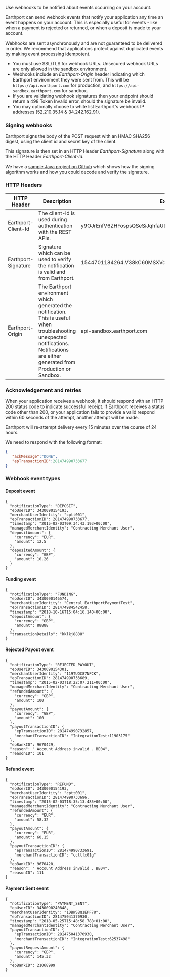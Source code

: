 Use webhooks to be notified about events occurring on your account.

Earthport can send webhook events that notify your application any time an event happens on your account. This is especially useful for events - like when a payment is rejected or returned, or when a deposit is made to your account.

Webhooks are sent asynchronously and are not guaranteed to be delivered in order. We recommend that applications protect against duplicated events by making event processing idempotent.

* You must use SSL/TLS for webhook URLs. Unsecured webhook URLs are only allowed in the sandbox environment.
* Webhooks include an *Earthport-Origin* header indicating which Earthport environment they were sent from. This will be `https://api.earthport.com` for production, and `https://api-sandbox.earthport.com` for sandbox.
* If you are validating webhook signatures then your endpoint should return a 498 Token Invalid error, should the signature be invalid.
* You may optionally choose to  white list Earthport's webhook IP addresses (52.210.35.14 & 34.242.162.91).


### Signing webhooks

Earthport signs the body of the POST request with an HMAC SHA256 digest, using the client id and secret key of the client.

This signature is then set in an HTTP Header *Earthport-Signature* along with the HTTP Header *Earthport-Client-Id*.

We have a [sample Java project on Github](https://github.com/Earthport/Webhook-Signature-Decoder) which shows how the signing algorithm works and how you could decode and verify the signature.

### HTTP Headers

| HTTP Header   | Description                                             | Example |
| -------------------- |---------------------------------------------------| ------ |
| Earthport-Client-Id          | The client-id is used during authentication with the REST APIs. | y9OJrEnfV6ZHFospsQSeSiJqhfaUD6lH |
| Earthport-Signature      | Signature which can be used to verify the notification is valid and from Earthport. | 1544701184264.V38kC60MSXVqZtcNLMr0upPvv0gBPEKlIVfLB0wB1kI= |
| Earthport-Origin      | The Earthport environment which generated the notification. This is useful when troubleshooting unexpected notifications. Notifications are either generated from Production or Sandbox. |  api-sandbox.earthport.com |

### Acknowledgement and retries

When your application receives a webhook, it should respond with an HTTP 200 status code to indicate successful receipt. If Earthport receives a status code other than 200, or your application fails to provide a valid respond within 60 seconds of the attempt, another attempt will be made.

Earthport will re-attempt delivery every 15 minutes over the course of 24 hours.

We need to respond with the following format:

```json
{
   "ackMessage":"DONE",
   "epTransactionID":281474990733677
}
``` 

### Webhook event types

#### Deposit event

```
{
  "notificationType": "DEPOSIT",
  "epUserID": 3430090154193,
  "merchantUserIdentity": "cptt001",
  "epTransactionID": 281474990733677,
  "timestamp": "2015-02-03T09:34:43.193+00:00",
  "managedMerchantIdentity": "Contracting Merchant User",
  "depositAmount": {
    "currency": "EUR",
    "amount": 12.5
  },
  "depositedAmount": {
    "currency": "GBP",
    "amount": 10.26
  }
}
```

#### Funding event

```
{
  "notificationType": "FUNDING",
  "epUserID": 3430090146574,
  "merchantUserIdentity": "Central_EarthportPaymentTest",
  "epTransactionID": 281474984542458,
  "timestamp": "2018-10-16T15:04:16.140+00:00",
  "depositAmount": {
    "currency": "GBP",
    "amount": 88888
  },
  "transactionDetails": "kklkj8888"
}
```


#### Rejected Payout event

```
{
  "notificationType": "REJECTED_PAYOUT",
  "epUserID": 3430090154301,
  "merchantUserIdentity": "119TUOC87NPCK",
  "epTransactionID": 281474990733689,
  "timestamp": "2015-02-03T18:22:07.211+00:00",
  "managedMerchantIdentity": "Contracting Merchant User",
  "refundedAmount": {
    "currency": "GBP",
    "amount": 100
  },
  "payoutAmount": {
    "currency": "GBP",
    "amount": 100
  },
  "payoutTransactionID": {
    "epTransactionID": 281474990732857,
    "merchantTransactionID": "IntegrationTest:11903175"
  },
  "epBankID": 9670429,
  "reason": " Account Address invalid . BE04",
  "reasonID": 101
}
```

#### Refund event

```
{
  "notificationType": "REFUND",
  "epUserID": 3430090154193,
  "merchantUserIdentity": "cptt001",
  "epTransactionID": 281474990733696,
  "timestamp": "2015-02-03T18:35:13.485+00:00",
  "managedMerchantIdentity": "Contracting Merchant User",
  "refundedAmount": {
    "currency": "EUR",
    "amount": 58.32
  },
  "payoutAmount": {
    "currency": "EUR",
    "amount": 60.15
  },
  "payoutTransactionID": {
    "epTransactionID": 281474990733691,
    "merchantTransactionID": "ccttfx01g"
  },
  "epBankID": 9670420,
  "reason": " Account Address invalid . BE04",
  "reasonID": 111
}
```

#### Payment Sent event

```
{
  "notificationType": "PAYMENT_SENT",
  "epUserID": 3430090240848,
  "merchantUserIdentity": "1DBWSBQ1EPF78",
  "epTransactionID": 281475041370930,
  "timestamp": "2018-05-25T15:48:58.788+01:00",
  "managedMerchantIdentity": "Contracting Merchant User",
  "payoutTransactionID": {
    "epTransactionID": 281475041370930,
    "merchantTransactionID": "IntegrationTest:62537498"
  },
  "payoutRequestAmount": {
    "currency": "GBP",
    "amount": 145.32
  },
  "epBankID": 21068999
}
```